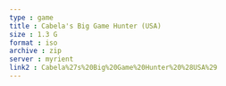 ```yaml
---
type : game
title : Cabela's Big Game Hunter (USA)
size : 1.3 G
format : iso
archive : zip
server : myrient
link2 : Cabela%27s%20Big%20Game%20Hunter%20%28USA%29
---
```

